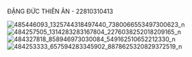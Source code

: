 ĐẶNG ĐỨC THIÊN ÂN - 22810310413

![485446093_1325744318497440_7380066553497300623_n](https://github.com/user-attachments/assets/57c7eb32-9e34-4c79-a4e1-e1cdd0c105a4)
![484257505_1314283283167804_2276038252018209165_n](https://github.com/user-attachments/assets/ec8888dd-7fca-4bc2-af0c-ed2f874f59c6)
![484327818_858946973030084_549162510652212330_n](https://github.com/user-attachments/assets/edf9bcc5-969d-4e25-8726-303850db42ab)
![484253333_657594283345902_8878625320829372519_n](https://github.com/user-attachments/assets/e7eee61f-f686-4465-8a70-05d9aa4d1364)
